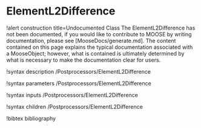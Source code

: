<!-- MOOSE Documentation Stub: Remove this when content is added. -->

# ElementL2Difference

!alert construction title=Undocumented Class
The ElementL2Difference has not been documented, if you would like to contribute to MOOSE by
writing documentation, please see [MooseDocs/generate.md]. The content contained on this page explains
the typical documentation associated with a MooseObject; however, what is contained is ultimately
determined by what is necessary to make the documentation clear for users.

!syntax description /Postprocessors/ElementL2Difference

!syntax parameters /Postprocessors/ElementL2Difference

!syntax inputs /Postprocessors/ElementL2Difference

!syntax children /Postprocessors/ElementL2Difference

!bibtex bibliography
